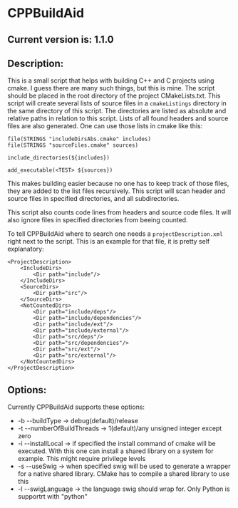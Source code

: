# CPPBuildAid

## Current version is: 1.1.0

## Description:
This is a small script that helps with building C++ and C projects using cmake. I guess there are many such things, but this is mine. The script should be placed in the root directory of the project CMakeLists.txt. This script will create several lists of source files in a ```cmakeListings``` directory in the same directory of this script. The directories are listed as absolute and relative paths in relation to this script. Lists of all found headers and source files are also generated. One can use those lists in cmake like this:

```
file(STRINGS "includeDirsAbs.cmake" includes)
file(STRINGS "sourceFiles.cmake" sources)

include_directories(${includes})

add_executable(<TEST> ${sources})
```

This makes building easier because no one has to keep track of those files, they are added to the list files recursively.
This script will scan header and source files in specified directories, and all subdirectories.

This script also counts code lines from headers and source code files. It will also ignore files in specified directories from beeing counted.

To tell CPPBuildAid where to search one needs a ```projectDescription.xml``` right next to the script. This is an example for that file, it is pretty self explanatory:

```
<ProjectDescription>
    <IncludeDirs>
        <Dir path="include"/>
    </IncludeDirs>
    <SourceDirs>
        <Dir path="src"/>
    </SourceDirs>
    <NotCountedDirs>
        <Dir path="include/deps"/>
        <Dir path="include/dependencies"/>
        <Dir path="include/ext"/>
        <Dir path="include/external"/>
        <Dir path="src/deps"/>
        <Dir path="src/dependencies"/>
        <Dir path="src/ext"/>
        <Dir path="src/external"/>
    </NotCountedDirs>
</ProjectDescription>
```

## Options:
Currently CPPBuildAid supports these options:
* -b --buildType -> debug(default)/release
* -t --numberOfBuildThreads -> 1(default)/any unsigned integer except zero
* -i --installLocal -> if specified the install command of cmake will be executed. With this one can install a shared library on a system for example. This might require privilege levels
* -s --useSwig -> when specified swig will be used to generate a wrapper for a native shared library. CMake has to compile a shared library to use this
* -l --swigLanguage -> the language swig should wrap for. Only Python is supportrt with "python"
